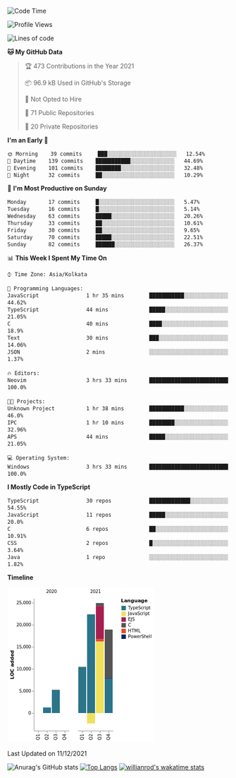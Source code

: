 <!--START_SECTION:waka-->
![Code Time](http://img.shields.io/badge/Code%20Time-92%20hrs-blue)

![Profile Views](http://img.shields.io/badge/Profile%20Views-4-blue)

![Lines of code](https://img.shields.io/badge/From%20Hello%20World%20I%27ve%20Written-81%20Thousand%20lines%20of%20code-blue)

**🐱 My GitHub Data** 

> 🏆 473 Contributions in the Year 2021
 > 
> 📦 96.9 kB Used in GitHub's Storage 
 > 
> 🚫 Not Opted to Hire
 > 
> 📜 71 Public Repositories 
 > 
> 🔑 20 Private Repositories  
 > 
**I'm an Early 🐤** 

```text
🌞 Morning    39 commits     ███░░░░░░░░░░░░░░░░░░░░░░   12.54% 
🌆 Daytime    139 commits    ███████████░░░░░░░░░░░░░░   44.69% 
🌃 Evening    101 commits    ████████░░░░░░░░░░░░░░░░░   32.48% 
🌙 Night      32 commits     ██░░░░░░░░░░░░░░░░░░░░░░░   10.29%

```
📅 **I'm Most Productive on Sunday** 

```text
Monday       17 commits     █░░░░░░░░░░░░░░░░░░░░░░░░   5.47% 
Tuesday      16 commits     █░░░░░░░░░░░░░░░░░░░░░░░░   5.14% 
Wednesday    63 commits     █████░░░░░░░░░░░░░░░░░░░░   20.26% 
Thursday     33 commits     ██░░░░░░░░░░░░░░░░░░░░░░░   10.61% 
Friday       30 commits     ██░░░░░░░░░░░░░░░░░░░░░░░   9.65% 
Saturday     70 commits     █████░░░░░░░░░░░░░░░░░░░░   22.51% 
Sunday       82 commits     ██████░░░░░░░░░░░░░░░░░░░   26.37%

```


📊 **This Week I Spent My Time On** 

```text
⌚︎ Time Zone: Asia/Kolkata

💬 Programming Languages: 
JavaScript               1 hr 35 mins        ███████████░░░░░░░░░░░░░░   44.62% 
TypeScript               44 mins             █████░░░░░░░░░░░░░░░░░░░░   21.05% 
C                        40 mins             ████░░░░░░░░░░░░░░░░░░░░░   18.9% 
Text                     30 mins             ███░░░░░░░░░░░░░░░░░░░░░░   14.06% 
JSON                     2 mins              ░░░░░░░░░░░░░░░░░░░░░░░░░   1.37%

🔥 Editors: 
Neovim                   3 hrs 33 mins       █████████████████████████   100.0%

🐱‍💻 Projects: 
Unknown Project          1 hr 38 mins        ███████████░░░░░░░░░░░░░░   46.0% 
IPC                      1 hr 10 mins        ████████░░░░░░░░░░░░░░░░░   32.96% 
APS                      44 mins             █████░░░░░░░░░░░░░░░░░░░░   21.05%

💻 Operating System: 
Windows                  3 hrs 33 mins       █████████████████████████   100.0%

```

**I Mostly Code in TypeScript** 

```text
TypeScript               30 repos            █████████████░░░░░░░░░░░░   54.55% 
JavaScript               11 repos            █████░░░░░░░░░░░░░░░░░░░░   20.0% 
C                        6 repos             ██░░░░░░░░░░░░░░░░░░░░░░░   10.91% 
CSS                      2 repos             █░░░░░░░░░░░░░░░░░░░░░░░░   3.64% 
Java                     1 repo              ░░░░░░░░░░░░░░░░░░░░░░░░░   1.82%

```


**Timeline**

![Chart not found](https://raw.githubusercontent.com/wise-introvert/wise-introvert/master/charts/bar_graph.png) 


 Last Updated on 11/12/2021
<!--END_SECTION:waka-->

![Anurag's GitHub stats](https://github-readme-stats.vercel.app/api?username=wise-introvert&count_private=true&show_icons=true)
[![Top Langs](https://github-readme-stats.vercel.app/api/top-langs/?username=wise-introvert&langs_count=10)](https://github.com/anuraghazra/github-readme-stats)
[![willianrod's wakatime stats](https://github-readme-stats.vercel.app/api/wakatime?username=wiseintrovert)](https://github.com/anuraghazra/github-readme-stats)
